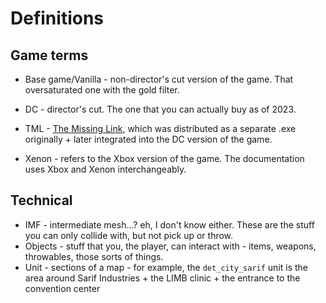 # Definitions

## Game terms

* Base game/Vanilla - non-director's cut version of the game. That oversaturated one with the gold filter.
* DC - director's cut. The one that you can actually buy as of 2023.
* TML - [The Missing Link](https://www.youtube.com/watch?v=ymtCllSsfcg), which was distributed as a separate .exe originally + later integrated into the DC version of the game.

* Xenon - refers to the Xbox version of the game. The documentation uses Xbox and Xenon interchangeably.

## Technical

* IMF - intermediate mesh...? eh, I don't know either. These are the stuff you can only collide with, but not pick up or throw.
* Objects - stuff that you, the player, can interact with - items, weapons, throwables, those sorts of things.
* Unit - sections of a map - for example, the `det_city_sarif` unit is the area around Sarif Industries + the LIMB clinic + the entrance to the convention center
